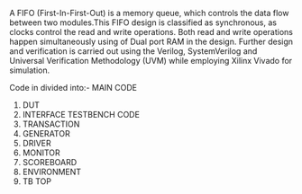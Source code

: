  A FIFO (First-In-First-Out) is a memory queue, which controls the data flow between two modules.This FIFO design is classified as synchronous, as clocks control the read and write operations. Both read and write operations happen simultaneously using of Dual port RAM in the design. Further design and verification is carried out using the Verilog, SystemVerilog and Universal Verification Methodology (UVM) while employing Xilinx Vivado for simulation.

 Code in divided into:-
MAIN CODE
 1. DUT
 2. INTERFACE
TESTBENCH CODE
 1. TRANSACTION
 2. GENERATOR
 3. DRIVER
 4. MONITOR
 5. SCOREBOARD
 6. ENVIRONMENT
 7. TB TOP
